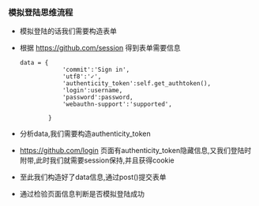 ### 模拟登陆思维流程
* 模拟登陆的话我们需要构造表单
* 根据  https://github.com/session      得到表单需要信息

      data = {
                  'commit':'Sign in',
                  'utf8':'✓',
                  'authenticity_token':self.get_authtoken(),
                  'login':username,
                  'password':password,
                  'webauthn-support':'supported',

              }
              
* 分析data,我们需要构造authenticity_token
* https://github.com/login    页面有authenticity_token隐藏信息,又我们登陆时附带,此时我们就需要session保持,并且获得cookie

* 至此我们构造好了data信息,通过post()提交表单
* 通过检验页面信息判断是否模拟登陆成功
